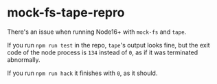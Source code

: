 # mock-fs-tape-repro

There's an issue when running Node16+ with `mock-fs` and `tape`.

If you run `npm run test` in the repo, `tape`'s output looks fine, but the exit code of the node process is `134` instead of `0`, as if it was terminated abnormally.

If you run `npm run hack` it finishes with `0`, as it should.
